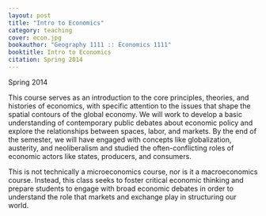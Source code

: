 ```yaml
---
layout: post
title: "Intro to Economics"
category: teaching
cover: econ.jpg
bookauthor: "Geography 1111 :: Economics 1111"
booktitle: Intro to Economics
citation: Spring 2014
---
```


Spring 2014

This course serves as an introduction to the core principles, theories, and histories of economics, with specific attention to the issues that shape the spatial contours of the global economy. We will work to develop a basic understanding of contemporary public debates about economic policy and explore the relationships between spaces, labor, and markets. By the end of the semester, we will have engaged with concepts like globalization, austerity, and neoliberalism and studied the often-conflicting roles of economic actors like states, producers, and consumers.

This is not technically a microeconomics course, nor is it a macroeconomics course. Instead, this class seeks to foster critical economic thinking and prepare students to engage with broad economic debates in order to understand the role that markets and exchange play in structuring our world.
